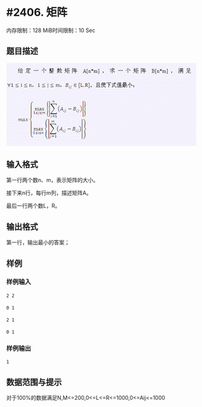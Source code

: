 # #2406. 矩阵

内存限制：128 MiB时间限制：10 Sec

## 题目描述

![](upload/201107/2(1).jpg)

## 输入格式

第一行两个数n、m，表示矩阵的大小。

接下来n行，每行m列，描述矩阵A。

最后一行两个数L，R。

## 输出格式

第一行，输出最小的答案；

## 样例

### 样例输入

    
    2 2
    
    0 1
    
    2 1
    
    0 1
    
    
    

### 样例输出

    
    1
    
    

## 数据范围与提示

对于100%的数据满足N,M<=200,0<=L<=R<=1000,0<=Aij<=1000
